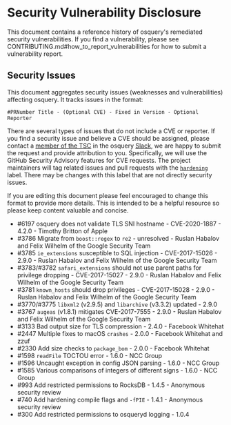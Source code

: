 # Security Vulnerability Disclosure

This document contains a reference history of osquery's remediated security vulnerabilities. If you find a
vulnerability, please see CONTRIBUTING.md#how_to_report_vulnerabilities for how to submit a vulnerability report.

## Security Issues

This document aggregates security issues (weaknesses and vulnerabilities) affecting osquery. It tracks issues in the format:

```text
#PRNumber Title - (Optional CVE) - Fixed in Version - Optional Reporter
```

There are several types of issues that do not include a CVE or reporter.
If you find a security issue and believe a CVE should be assigned, please contact a [member of the TSC](HTTPS://github.com/osquery/osquery/blob/master/CONTRIBUTING.md#technical-steering-committee) in the osquery [Slack](HTTPS://osquery.slack.com), we are happy to submit the request and provide attribution to you.
Specifically, we will use the GitHub Security Advisory features for CVE requests.
The project maintainers will tag related issues and pull requests with the [`hardening`](HTTPS://github.com/osquery/osquery/issues?q=is%3Aissue+is%3Aopen+label%3Ahardening) label. There may be changes with this label that are not directly security issues.

If you are editing this document please feel encouraged to change this format to provide more details. This is intended to be a helpful resource so please keep content valuable and concise.

- #6197 osquery does not validate TLS SNI hostname - CVE-2020-1887 - 4.2.0 - Timothy Britton of Apple
- #3786 Migrate from `boost::regex` to `re2` - unresolved - Ruslan Habalov and Felix Wilhelm of the Google Security Team
- #3785 `ie_extensions` susceptible to SQL injection - CVE-2017-15026 - 2.9.0 - Ruslan Habalov and Felix Wilhelm of the Google Security Team
- #3783/#3782 `safari_extensions` should not use parent paths for privilege dropping - CVE-2017-15027 - 2.9.0 - Ruslan Habalov and Felix Wilhelm of the Google Security Team
- #3781 `known_hosts` should drop privileges - CVE-2017-15028 - 2.9.0 - Ruslan Habalov and Felix Wilhelm of the Google Security Team
- #3770/#3775 `libxml2` (v2.9.5) and `libarchive` (v3.3.2) updated - 2.9.0
- #3767 `augeas` (v1.8.1) mitigates CVE-2017-7555 - 2.9.0 - Ruslan Habalov and Felix Wilhelm of the Google Security Team
- #3133 Bad output size for TLS compression - 2.4.0 - Facebook Whitehat
- #2447 Multiple fixes to macOS `crashes` - 2.0.0 - Facebook Whitehat and zzuf
- #2330 Add size checks to `package_bom` - 2.0.0 - Facebook Whitehat
- #1598 `readFile` TOCTOU error - 1.6.0 - NCC Group
- #1596 Uncaught exception in config JSON parsing - 1.6.0 - NCC Group
- #1585 Various comparisons of integers of different signs - 1.6.0 - NCC Group
- #993 Add restricted permissions to RocksDB - 1.4.5 - Anonymous security review
- #740 Add hardening compile flags and `-fPIE` - 1.4.1 - Anonymous security review
- #300 Add restricted permissions to osqueryd logging - 1.0.4

